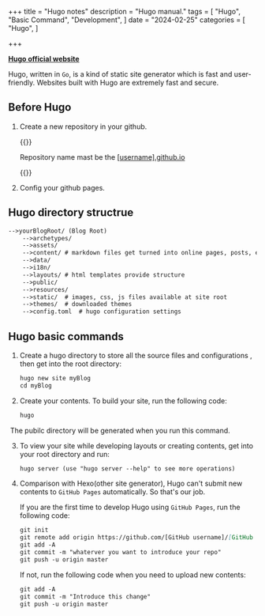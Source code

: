 +++
title = "Hugo notes"
description = "Hugo manual."
tags = [
    "Hugo",
    "Basic Command",
    "Development",
]
date = "2024-02-25"
categories = [
    "Hugo",
]

+++


**[Hugo official website](https://gohugo.io/)**

Hugo, written in `Go`,  is a kind of static site generator which is fast and user-friendly. Websites built with Hugo are extremely fast and secure.



## Before Hugo

1. Create a new repository in your github. 

   {{<hint info>}}

   Repository name mast be the <u>\[username\].github.io</u>

   {{</hint>}}

2. Config your github pages.



## Hugo directory structrue

```markdown
-->yourBlogRoot/ (Blog Root)
    -->archetypes/
    -->assets/
    -->content/	# markdown files get turned into online pages, posts, etc
    -->data/
    -->i18n/
    -->layouts/	# html templates provide structure
    -->public/
    -->resources/
    -->static/	# images, css, js files available at site root
    -->themes/	# downloaded themes
    -->config.toml	# hugo configuration settings
```



## Hugo basic commands

1. Create a hugo directory to store all the source files and configurations , then get into the root directory:

   ```markdown
   hugo new site myBlog
   cd myBlog
   ```

2. Create your contents. To build your site, run the following code:

   ```markdown
   hugo
   ```

​		The pubilc directory will be generated when  you run this command.

3. To view your site while developing layouts or creating contents, get into your root directory and run:

   ```markdown
   hugo server (use "hugo server --help" to see more operations)
   ```

4. Comparison with Hexo(other site generator), Hugo can't submit new contents to  `GitHub Pages` automatically. So that's our job.

   If you are the first time to develop Hugo using  `GitHub Pages`, run the following code:

   ```markdown 
   git init
   git remote add origin https://github.com/[GitHub username]/[GitHub username].github.io.git
   git add -A
   git commit -m "whaterver you want to introduce your repo"
   git push -u origin master
   ```

   If not, run the following code when you need to upload new contents:

   ```markdown
   git add -A
   git commit -m "Introduce this change"
   git push -u origin master
   ```

